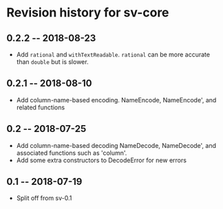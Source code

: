 # Revision history for sv-core

## 0.2.2 -- 2018-08-23

* Add `rational` and `withTextReadable`.
  `rational` can be more accurate than `double` but is slower.

## 0.2.1 -- 2018-08-10

* Add column-name-based encoding. NameEncode, NameEncode', and
  related functions

## 0.2 -- 2018-07-25

* Add column-name-based decoding NameDecode, NameDecode', and associated
  functions such as 'column'.
* Add some extra constructors to DecodeError for new errors

## 0.1 -- 2018-07-19

* Split off from sv-0.1
